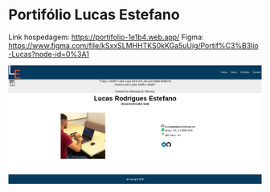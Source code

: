 # Portifólio Lucas Estefano

Link hospedagem: https://portifolio-1e1b4.web.app/
Figma: https://www.figma.com/file/kSxxSLMHHTKS0kKGa5uUig/Portif%C3%B3lio-Lucas?node-id=0%3A1

<img src="portifolio.png">
